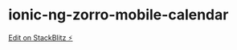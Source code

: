 # ionic-ng-zorro-mobile-calendar

[Edit on StackBlitz ⚡️](https://stackblitz.com/edit/ionic-ng-zorro-mobile-calendar)